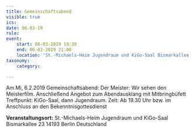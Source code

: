 ```yaml
---
title: Gemeinschaftsabend
visible: true
ics: 
date: 06-03-19
rule: 
event:
	start: 06-03-2019 19:30
	end: 06-03-2019 21:00
	location: 'St.-Michaels-Heim Jugendraum und KiGo-Saal Bismarkallee 23 14193 Berlin Deutschland'
taxonomy:
	category: 

---
```

Am Mi, 6.2.2019 Gemeinschaftsabend: Der Meister: Wir sehen den Meisterfilm. Anschließend Angebot zum Abendausklang mit Mitbringbüfett
Treffpunkt: KiGo-Saal, dann Jugendraum. Zeit: Ab 19.30 Uhr bzw. im Anschluss an den Bekenntnisgottesdienst


**Veranstaltungsort:** St.-Michaels-Heim
Jugendraum und KiGo-Saal
Bismarkallee 23
14193 Berlin
Deutschland

